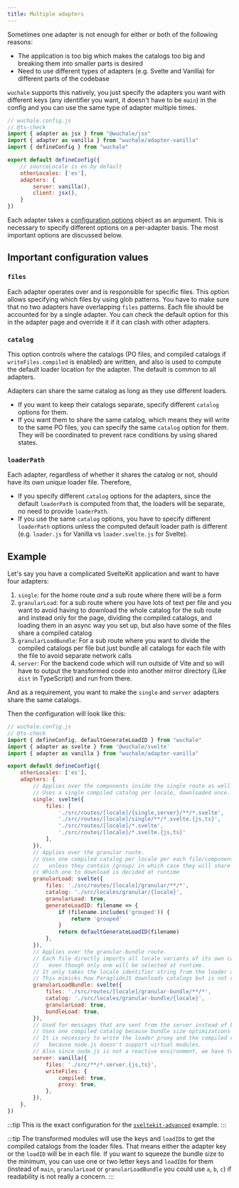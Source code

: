 ```yaml
---
title: Multiple adapters
---
```


Sometimes one adapter is not enough for either or both of the following
reasons:

- The application is too big which makes the catalogs too big and breaking them into smaller parts is desired
- Need to use different types of adapters (e.g. Svelte and Vanilla) for different parts of the codebase

`wuchale` supports this natively, you just specify the adapters you want with
different keys (any identifier you want, it doesn't have to be `main`) in the
config and you can use the same type of adapter multiple times.

```js
// wuchale.config.js
// @ts-check
import { adapter as jsx } from "@wuchale/jsx"
import { adapter as vanilla } from "wuchale/adapter-vanilla"
import { defineConfig } from "wuchale"

export default defineConfig({
    // sourceLocale is en by default
    otherLocales: ['es'],
    adapters: {
        server: vanilla(),
        client: jsx(),
    }
})
```

Each adapter takes a [configuration options](/reference/adapter-common/) object
as an argument. This is necessary to specify different options on a per-adapter
basis. The most important options are discussed below.

## Important configuration values

### `files`

Each adapter operates over and is responsible for specific files. This option
allows specifying which files by using glob patterns. You have to make sure
that no two adapters have overlapping `files` patterns. Each file should be
accounted for by a single adapter. You can check the default option for this in
the adapter page and override it if it can clash with other adapters.

### `catalog`

This option controls where the catalogs (PO files, and compiled catalogs if
`writeFiles.compiled` is enabled) are written, and also is used to compute the
default loader location for the adapter. The default is common to all adapters.

Adapters can share the same catalog as long as they use different loaders.

- If you want to keep their catalogs separate, specify different `catalog` options for them.
- If you want them to share the same catalog, which means they will write to the same PO files, you can specify the same `catalog` option for them. They will be coordinated to prevent race conditions by using shared states.

### `loaderPath`

Each adapter, regardless of whether it shares the catalog or not, should have its own unique loader file. Therefore,

- If you specify different `catalog` options for the adapters, since the default `loaderPath` is computed from that, the loaders will be separate, no need to provide `loaderPath`.
- If you use the same `catalog` options, you have to specify different `loaderPath` options unless the computed default loader path is different (e.g. `loader.js` for Vanilla vs `loader.svelte.js` for Svelte).

## Example

Let's say you have a complicated SvelteKit application and want to have four adapters:

1. `single`: for the home route *and* a sub route where there will be a form
1. `granularLoad`: for a sub route where you have lots of text per file and you want to avoid having to download the whole catalog for the sub route and instead only for the page, dividing the compiled catalogs, and loading them in an async way you set up, but also have some of the files share a compiled catalog
1. `granularLoadBundle`: For a sub route where you want to divide the compiled catalogs per file but just bundle all catalogs for each file with the file to avoid separate network calls
1. `server`: For the backend code which will run outside of Vite and so will have to output the transformed code into another mirror directory (Like `dist` in TypeScript) and run from there.

And as a requirement, you want to make the `single` and `server` adapters share the same catalogs.

Then the configuration will look like this:

```js
// wuchale.config.js
// @ts-check
import { defineConfig, defaultGenerateLoadID } from "wuchale"
import { adapter as svelte } from '@wuchale/svelte'
import { adapter as vanilla } from "wuchale/adapter-vanilla"

export default defineConfig({
    otherLocales: ['es'],
    adapters: {
        // Applies over the components inside the single route as well as the top level route.
        // Uses a single compiled catalog per locale, downloaded once.
        single: svelte({
            files: [
                './src/routes/[locale]/{single,server}/**/*.svelte',
                './src/routes/[locale]/single/**/*.svelte.{js,ts}',
                './src/routes/[locale]/*.svelte',
                './src/routes/[locale]/*.svelte.{js,ts}'
            ],
        }),
        // Applies over the granular route.
        // Uses one compiled catalog per locale per each file/component
        //   unless they contain /group/ in which case they will share one compiled catalog.
        // Which one to download is decided at runtime
        granularLoad: svelte({
            files: './src/routes/[locale]/granular/**/*',
            catalog: './src/locales/granular/{locale}',
            granularLoad: true,
            generateLoadID: filename => {
                if (filename.includes('grouped')) {
                    return 'grouped'
                }
                return defaultGenerateLoadID(filename)
            },
        }),
        // Applies over the granular-bundle route.
        // Each file directly imports all locale variants of its own catalog,
        //   even though only one will be selected at runtime.
        // It only takes the locale identifier string from the loader at runtime.
        // This mimicks how ParaglideJS downloads catalogs but is not recommended.
        granularLoadBundle: svelte({
            files: './src/routes/[locale]/granular-bundle/**/*',
            catalog: './src/locales/granular-bundle/{locale}',
            granularLoad: true,
            bundleLoad: true,
        }),
        // Used for messages that are sent from the server instead of being rendered client-side.
        // Uses one compiled catalog because bundle size optimizations are irrelevant on the server.
        // It is necessary to write the loader proxy and the compiled catalogs to disk
        //   because node.js doesn't support virtual modules.
        // Also since node.js is not a reactive environment, we have to initialize the runtime inside functions.
        server: vanilla({
            files: './src/**/*.server.{js,ts}',
            writeFiles: {
                compiled: true,
                proxy: true,
            },
        }),
    },
})
```

:::tip
This is the exact configuration for the [`sveltekit-advanced`](https://github.com/wuchalejs/examples/tree/main/sveltekit-advanced) example.
:::

:::tip
The transformed modules will use the keys and `loadID`s to get the compiled
catalogs from the loader files. That means either the adapter key or the
`loadID` will be in each file. If you want to squeeze the bundle size to the
minimum, you can use one or two letter keys and `loadID`s for them (instead of
`main`, `granularLoad` or `granularLoadBundle` you could use `a`, `b`, `c`) if
readability is not really a concern.
:::
